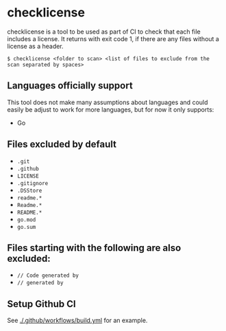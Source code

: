 # checklicense

checklicense is a tool to be used as part of CI to check that each file includes a license.
It returns with exit code 1, if there are any files without a license as a header.

```
$ checklicense <folder to scan> <list of files to exclude from the scan separated by spaces>
```

## Languages officially support

This tool does not make many assumptions about languages and could easily be adjust to work for more languages, but for now it only supports:

* Go

## Files excluded by default

* `.git`
* `.github`
* `LICENSE`
* `.gitignore`
* `.DSStore`
* `readme.*`
* `Readme.*`
* `README.*`
* `go.mod`
* `go.sum`

## Files starting with the following are also excluded:

* `// Code generated by`
* `// generated by`

## Setup Github CI

See [./.github/workflows/build.yml](./.github/workflows/build.yml) for an example.
